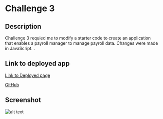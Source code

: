 # Challenge 3
## Description 
Challenge 3 requied me to modify a starter code to create an application that enables a payroll manager to manage payroll data. Changes were made in JavaScript.
.

## Link to deployed app
[Link to Deployed page](https://www.example.com)

[GitHub](https://www.example.com)

## Screenshot
![alt text](./Develop/employee-payroll-tracker-page.png)
